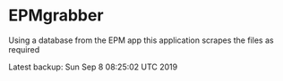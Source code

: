 # EPMgrabber
Using a database from the EPM app this application scrapes the files as required


Latest backup: Sun Sep 8 08:25:02 UTC 2019
